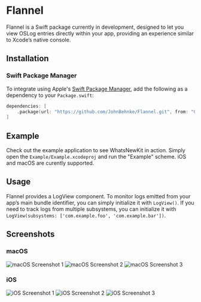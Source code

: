 # Flannel

Flannel is a Swift package currently in development, designed to let you view OSLog entries directly within your app, providing an experience similar to Xcode’s native console.

## Installation

### Swift Package Manager

To integrate using Apple's [Swift Package Manager](https://swift.org/package-manager/), add the following as a dependency to your `Package.swift`:

```swift
dependencies: [
    .package(url: "https://github.com/JohnBehnke/Flannel.git", from: "0.1.0")
]
```

## Example

Check out the example application to see WhatsNewKit in action. Simply open the `Example/Example.xcodeproj` and run the "Example" scheme. iOS and macOS are curently supported.

## Usage

Flannel provides a LogView component. To monitor logs emitted from your app’s main bundle identifier, you can simply initialize it with `LogView()`. If you need to track logs from multiple subsystems, you can initialize it with `LogView(subsystems: ['com.example.foo', 'com.example.bar'])`.

## Screenshots

### macOS

![macOS Screenshot 1](Assets/macOS-1.png)
![macOS Screenshot 2](Assets/macOS-2.png)
![macOS Screenshot 3](Assets/macOS-3.png)

### iOS

![iOS Screenshot 1](Assets/iOS-1.png)
![iOS Screenshot 2](Assets/iOS-2.png)
![iOS Screenshot 3](Assets/iOS-3.png)

